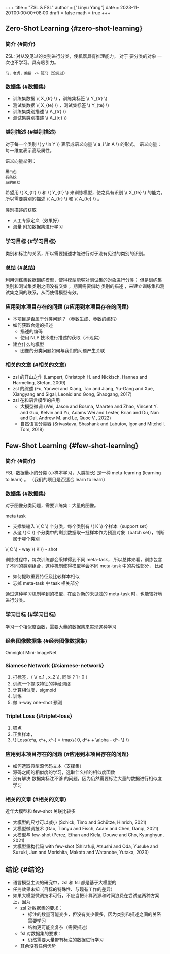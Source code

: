 +++
title = "ZSL & FSL"
author = ["Linyu Yang"]
date = 2023-11-20T00:00:00+08:00
draft = false
math = true
+++

## Zero-Shot Learning {#zero-shot-learning}


### 简介 {#简介}

ZSL: 对从没见过的类别进行分类，使机器具有推理能力。
对于 <span class="underline">要分类的对象</span> 一次也不学习。具有吸引力。

```text
马，老虎，熊猫 -> 斑马（没见过）
```


### 数据集 {#数据集}

-   训练集数据 \\( X\_{tr} \\) ，训练集标签 \\( Y\_{tr} \\)
-   测试集数据 \\( X\_{te} \\) ，测试集标签 \\( Y\_{te} \\)
-   训练集类别描述 \\( A\_{tr} \\)
-   测试集类别描述 \\( A\_{te} \\)


### 类别描述 {#类别描述}

对于每一个类别 \\( y \in Y \\) 表示成语义向量 \\( a\_i \in A \\) 的形式。
语义向量：每一维度表示高级属性。

语义向量举例：

```text
黑白色
有条纹
马的形状
```

希望用 \\( X\_{tr} \\) 和 \\( Y\_{tr} \\) 来训练模型，使之具有识别 \\( X\_{te} \\) 的能力。
所以需要类别的描述 \\( A\_{tr} \\) 和 \\( A\_{te} \\) 。

类别描述的获取

-   人工专家定义（效果好）
-   <span class="underline">海量</span> 附加数据集进行学习


### 学习目标 {#学习目标}

类别和标注的关系，所以需要描述才能进行对于没有见过的类别的识别。


### 总结 {#总结}

利用训练集数据训练模型，使得模型能够对测试集的对象进行分类；
但是训练集类别和测试集类别之间没有交集；
期间需要借助 <span class="underline">类别的描述</span> ，来建立训练集和测试集之间的联系，从而使得模型有效。


### 应用到本项目存在的问题 {#应用到本项目存在的问题}

-   本项目是否属于分类问题？（参数生成、参数的编码）
-   如何获取合适的描述
    -   描述的编码
    -   使用 NLP 技术进行描述的获取（不现实）
-   建立什么的模型
    -   图像的分类问题如何与我们的问题产生关联


### 相关的文章 {#相关的文章}

-   zsl 的开山之作 (Lampert, Christoph H. and Nickisch, Hannes and Harmeling, Stefan, 2009)
-   zsl 的综述 (Fu, Yanwei and Xiang, Tao and Jiang, Yu-Gang and Xue, Xiangyang and Sigal, Leonid and Gong, Shaogang, 2017)
-   zsl 在和语言模型的应用
    -   大模型微调 (Wei, Jason and Bosma, Maarten and Zhao, Vincent Y. and Guu, Kelvin and Yu, Adams Wei and Lester, Brian and Du, Nan and Dai, Andrew M. and Le, Quoc V., 2022)
    -   自然语言分类器 (Srivastava, Shashank and Labutov, Igor and Mitchell, Tom, 2018)


## Few-Shot Learning {#few-shot-learning}


### 简介 {#简介}

FSL: 数据量小的分类 (小样本学习，人类擅长)
是一种 meta-learning (learning to learn) 。
（我们的项目是否适合 learn to learn）


### 数据集 {#数据集}

对于图像分类问题，需要训练集：大量的图像。

meta task

-   支撑集输入 \\( C \\) 个分类，每个类别有 \\( K \\) 个样本（support set）
-   从这 \\( C \\) 个分类中的剩余数据取一批样本作为预测对象（batch set），判断属于哪个类别

\\( C \\) - way \\( K \\) - shot

训练过程中，每次训练都会采样得到不同 meta-task，
所以总体来看，训练包含了不同的类别组合，这种机制使得模型学会不同 meta-task 中的共性部分，
比如

-   如何提取重要特征及比较样本相似
-   忘掉 meta-task 中 task 相关部分

通过这种学习机制学到的模型，在面对新的未见过的 meta-task 时，也能较好地进行分类。


### 学习目标 {#学习目标}

学习一个相似度函数，需要大量的数据集来实现这种学习


### 经典图像数据集 {#经典图像数据集}

Omniglot
Mini-ImageNet


### Siamese Network {#siamese-network}

1.  打标签，（ \\( x\_1 , x\_2 \\), 同类 ? 1 : 0 ）
2.  训练一个提取特征的神经网络
3.  计算相似度，sigmoid
4.  训练
5.  做 n-way one-shot 预测


### Triplet Loss {#triplet-loss}

1.  锚点
2.  正负样本，
3.  \\( Loss(x^a, x^+, x^-) = \max\\{ 0, d^+ + \alpha - d^- \\} \\)


### 应用到本项目存在的问题 {#应用到本项目存在的问题}

-   如何选取典型源代码文本（支撑集）
-   源码之间的相似度的学习，选取什么样的相似度函数
-   没有解决 <span class="underline">数据集标注不够</span> 的问题，因为仍然需要标注大量的数据进行相似度学习


### 相关的文章 {#相关的文章}

近年大模型和 few-shot 关联比较多

-   大模型的尺寸可以减小 (Schick, Timo and Schütze, Hinrich, 2021)
-   大模型微调技术 (Gao, Tianyu and Fisch, Adam and Chen, Danqi, 2021)
-   大模型与 few-shot (Perez, Ethan and Kiela, Douwe and Cho, Kyunghyun, 2021)
-   大模型重构代码 with few-shot (Shirafuji, Atsushi and Oda, Yusuke and Suzuki, Jun and Morishita, Makoto and Watanobe, Yutaka, 2023)


## 结论 {#结论}

-   语言模型主流的研究中，zsl 和 fsl 都是基于大模型的
-   任务效果未知（目标的特殊性、与现有工作的差异）
-   如果大模型微调技术可行，不应当把计算资源和时间浪费在尝试这两种方案上，因为
    -   zsl 对数据集的要求：
        -   标注的数量可能变少，但没有变少很多，因为类别和描述之间的关系需要学习
        -   结构更可能变复杂（需要描述）
    -   fsl 对数据集的要求：
        -   仍然需要大量带有标注的数据进行学习
    -   其余没有任何优势
